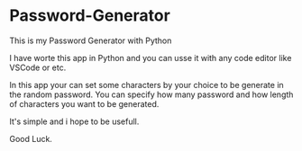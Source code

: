 # Password-Generator
This is my Password Generator with Python

I have worte this app in Python and you can usse it with any code editor like VSCode or etc.

In this app your can set some characters by your choice to be generate in the random password.
You can specify how many password and how length of characters you want to be generated.

It's simple and i hope to be usefull.

Good Luck.
